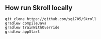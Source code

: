 ## How run Skroll locally


```
git clone https://github.com/sg1705/Skroll
gradlew compileJava
gradlew trainWithOverride
gradlew appStart